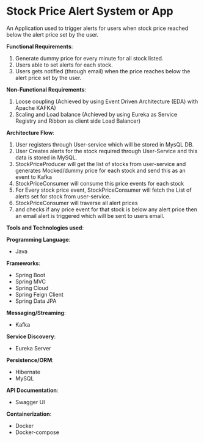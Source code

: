 # Stock Price Alert System or App
An Application used to trigger alerts for users when stock price reached below the alert price set by the user.

**Functional Requirements**:
1.  Generate dummy price for every minute for all stock listed.
2.  Users able to set alerts for each stock.
3.  Users gets notified (through email) when the price reaches below the alert price set by the user.

**Non-Functional Requirements**:
1. Loose coupling (Achieved by using Event Driven Architecture (EDA) with Apache KAFKA)
2. Scaling and Load balance (Achieved by using Eureka as Service Registry and Ribbon as client side Load Balancer)


**Architecture Flow**:
1. User registers through User-service which will be stored in MysQL DB.
2. User Creates alerts for the stock required through User-Service and this data is stored in MySQL.
3. StockPriceProducer will get the list of stocks from user-service and generates Mocked/dummy price for each stock and send this as an event to Kafka
5. StockPriceConsumer will consume this price events for each stock
6. For Every stock price event, StockPriceConsumer will fetch the List of alerts set for stock from user-service.
7. StockPriceConsumer will traverse all alert prices
8. and checks if any price event for that stock is below any alert price then an email alert is triggered which will be sent to users email.

**Tools and Technologies used**:

**Programming Language**:
- Java

**Frameworks**:
- Spring Boot
- Spring MVC
- Spring Cloud
- Spring Feign Client
- Spring Data JPA

**Messaging/Streaming**:
- Kafka

**Service Discovery**:
- Eureka Server

**Persistence/ORM**:
- Hibernate
- MySQL

**API Documentation**:
- Swagger UI

**Containerization**:
- Docker
- Docker-compose
